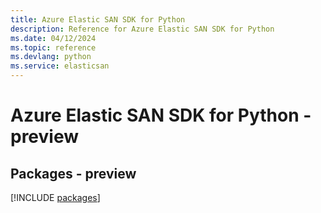 ```yaml
---
title: Azure Elastic SAN SDK for Python
description: Reference for Azure Elastic SAN SDK for Python
ms.date: 04/12/2024
ms.topic: reference
ms.devlang: python
ms.service: elasticsan
---
```

# Azure Elastic SAN SDK for Python - preview
## Packages - preview
[!INCLUDE [packages](elastic-san-index.md)]